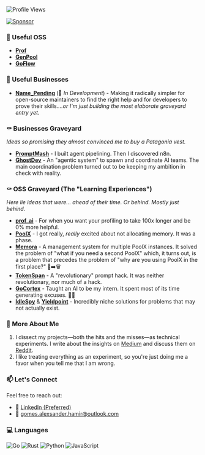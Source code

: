 ![Profile Views](https://komarev.com/ghpvc/?username=AlexsanderHamir&color=blue)

[![Sponsor](https://img.shields.io/badge/Sponsor-💖-ff69b4?style=for-the-badge)](https://github.com/sponsors/AlexsanderHamir)

### 🚀 Useful OSS
- **[Prof](https://github.com/AlexsanderHamir/prof)** 
- **[GenPool](https://github.com/AlexsanderHamir/GenPool)** 
- **[GoFlow](https://github.com/AlexsanderHamir/GoFlow)**
  
### 🧪 Useful Businesses
- **[Name_Pending](https://github.com/AlexsanderHamir/Pending)** (🚧 *In Development*) - Making it radically simpler for open-source maintainers to find the right help and for developers to prove their skills.*...or I'm just building the most elaborate graveyard entry yet.*

### ⚰️ Businesses Graveyard
*Ideas so promising they almost convinced me to buy a Patagonia vest.*
- **[PromptMash](https://github.com/AlexsanderHamir/Promptmesh)** - I built agent pipelining. Then I discovered n8n.
- **[GhostDev](https://github.com/AlexsanderHamir/GhostDev)** - An "agentic system" to spawn and coordinate AI teams. The main coordination problem turned out to be keeping my ambition in check with reality.

### ⚰️ OSS Graveyard (The "Learning Experiences")
*Here lie ideas that were... ahead of their time. Or behind. Mostly just behind.*
- **[prof_ai](https://github.com/AlexsanderHamir/prof_py)** - For when you want your profiling to take 100x longer and be 0% more helpful.
- **[PoolX](https://github.com/AlexsanderHamir/PoolX)** - I got really, *really* excited about not allocating memory. It was a phase.
- **[Memora](https://github.com/AlexsanderHamir/Memora)** - A management system for multiple PoolX instances. It solved the problem of "what if you need a second PoolX" which, it turns out, is a problem that precedes the problem of "why are you using PoolX in the first place?" 🔄➡️🗑️
- **[TokenSpan](https://github.com/AlexsanderHamir/TokenSpan)** - A "revolutionary" prompt hack. It was neither revolutionary, nor much of a hack.
- **[GoCortex](https://github.com/AlexsanderHamir/GoCortex)** - Taught an AI to be my intern. It spent most of its time generating excuses. 🤖❌
- **[IdleSpy](https://github.com/AlexsanderHamir/IdleSpy)** & **[Yieldpoint](https://github.com/AlexsanderHamir/Yieldpoint)** - Incredibly niche solutions for problems that may not actually exist.

### 📖 More About Me
1. I dissect my projects—both the hits and the misses—as technical experiments. I write about the insights on [Medium](https://alexsanderhamir.medium.com) and discuss them on [Reddit](https://www.reddit.com/user/Safe-Programmer2826/submitted/).
2. I like treating everything as an experiment, so you're just doing me a favor when you tell me that I am wrong.

### 📫 Let's Connect

Feel free to reach out:

* 💼 [LinkedIn (Preferred)](https://www.linkedin.com/in/alexsander-baptista/)
* 📧 [gomes.alexsander.hamir@outlook.com](mailto:gomes.alexsander.hamir@outlook.com)

### 💻 Languages

![Go](https://img.shields.io/badge/go-%2300ADD8.svg?style=for-the-badge&logo=go&logoColor=white)
![Rust](https://img.shields.io/badge/rust-%23000000.svg?style=for-the-badge&logo=rust&logoColor=white)
![Python](https://img.shields.io/badge/python-3776AB?style=for-the-badge&logo=python&logoColor=white)
![JavaScript](https://img.shields.io/badge/javascript-%23F7DF1E.svg?style=for-the-badge&logo=javascript&logoColor=black)

